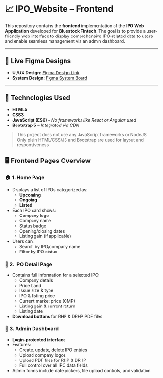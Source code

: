 # 📈 IPO_Website – Frontend

This repository contains the **frontend** implementation of the **IPO Web Application** developed for **Bluestock Fintech**. The goal is to provide a user-friendly web interface to display comprehensive IPO-related data to users and enable seamless management via an admin dashboard.

---

## 🔗 Live Figma Designs

- **UI/UX Design**: [Figma Design Link](https://www.figma.com/design/aNuWMnlnjXdsVgCP350ftH/IPO-Web-App---M2-J1?node-id=0-1)
- **System Design**: [Figma System Board](https://www.figma.com/board/g9bjreevYNJkfMuwRacyaP/System-Design)

---

## 🧩 Technologies Used

- **HTML5**
- **CSS3**
- **JavaScript (ES6)** – *No frameworks like React or Angular used*
- **Bootstrap 5** – *Integrated via CDN*

> This project does not use any JavaScript frameworks or NodeJS. Only plain HTML/CSS/JS and Bootstrap are used for layout and responsiveness.

## 🖥️ Frontend Pages Overview

### 🏠 1. Home Page
- Displays a list of IPOs categorized as:
  - **Upcoming**
  - **Ongoing**
  - **Listed**
- Each IPO card shows:
  - Company logo
  - Company name
  - Status badge
  - Opening/closing dates
  - Listing gain (if applicable)
- Users can:
  - Search by IPO/company name
  - Filter by IPO status

### 📄 2. IPO Detail Page
- Contains full information for a selected IPO:
  - Company details
  - Price band
  - Issue size & type
  - IPO & listing price
  - Current market price (CMP)
  - Listing gain & current return
  - Listing date
- **Download buttons** for RHP & DRHP PDF files

### 🔐 3. Admin Dashboard
- **Login-protected interface**
- Features:
  - Create, update, delete IPO entries
  - Upload company logos
  - Upload PDF files for RHP & DRHP
  - Full control over all IPO data fields
- Admin forms include date pickers, file upload controls, and validation

